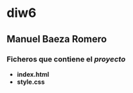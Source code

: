 # diw6

## Manuel Baeza Romero

### Ficheros que contiene el *proyecto*

- **index.html**
- **style.css**
